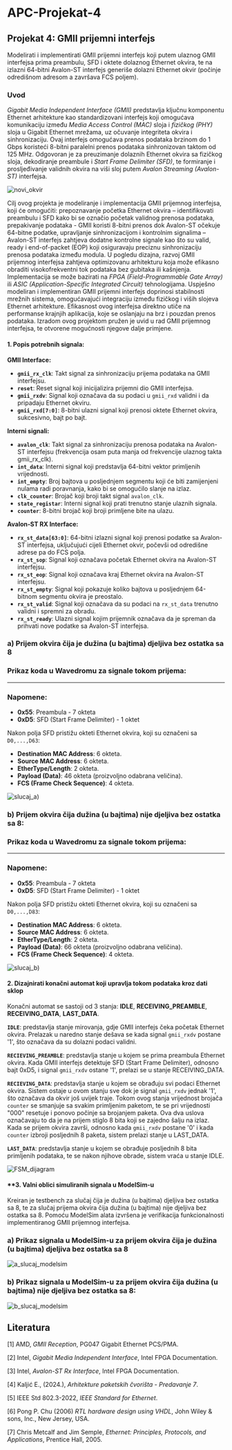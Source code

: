 # APC-Projekat-4

## Projekat 4: GMII prijemni interfejs
Modelirati i implementirati GMII prijemni interfejs koji putem ulaznog GMII interfejsa prima
preambulu, SFD i oktete dolaznog Ethernet okvira, te na izlazni 64-bitni Avalon-ST interfejs
generiše dolazni Ethernet okvir (počinje odredišnom adresom a završava FCS poljem).

### **Uvod** 
*Gigabit Media Independent Interface (GMII)* predstavlja ključnu komponentu Ethernet arhitekture kao standardizovani interfejs koji omogućava komunikaciju između *Media Access Control (MAC)* sloja i *fizičkog (PHY)* sloja u Gigabit Ethernet mrežama, uz očuvanje integriteta okvira i sinhronizaciju. Ovaj interfejs omogućava prenos podataka brzinom do 1 Gbps koristeći 8-bitni paralelni prenos podataka sinhronizovan taktom od 125 MHz. Odgovoran je za preuzimanje dolaznih Ethernet okvira sa fizičkog sloja, dekodiranje preambule i *Start Frame Delimiter (SFD)*, te formiranje i prosljeđivanje validnih okvira na viši sloj putem *Avalon Streaming (Avalon-ST)* interfejsa.

![novi_okvir](https://github.com/user-attachments/assets/fcac6106-6a7f-465c-95bf-1e472c2562c7)

Cilj ovog projekta je modeliranje i implementacija GMII prijemnog interfejsa, koji će omogućiti: prepoznavanje početka Ethernet okvira – identifikovati preambulu i SFD kako bi se označio početak validnog prenosa podataka, prepakivanje podataka -  GMII koristi 8-bitni prenos dok Avalon-ST očekuje 64-bitne podatke, upravljanje sinhronizacijom i kontrolnim signalima – Avalon-ST interfejs zahtjeva dodatne kontrolne signale kao što su valid, ready i end-of-packet (EOP) koji osiguravaju preciznu sinhronizaciju prenosa podataka između modula. U pogledu dizajna, razvoj GMII prijemnog interfejsa zahtjeva optimizovanu arhitekturu koja može efikasno obraditi visokofrekventni tok podataka bez gubitaka ili kašnjenja. Implementacija se može bazirati na *FPGA (Field-Programmable Gate Array)* ili *ASIC (Application-Specific Integrated Circuit)* tehnologijama. Uspješno modeliran i implementiran GMII prijemni interfejs doprinosi stabilnosti mrežnih sistema, omogućavajući integraciju između fizičkog i viših slojeva Ethernet arhitekture. Efikasnost ovog interfejsa direktno utiče na performanse krajnjih aplikacija, koje se oslanjaju na brz i pouzdan prenos podataka. Izradom ovog projektom pružen je uvid u rad GMII prijemnog interfejsa, te otvorene mogućnosti njegove dalje primjene.

#### **1. Popis potrebnih signala:**

**GMII Interface:**
- **`gmii_rx_clk`**: Takt signal za sinhronizaciju prijema podataka na GMII interfejsu.
- **`reset`**: Reset signal koji inicijalizira prijemni dio GMII interfejsa.
- **`gmii_rxdv`**: Signal koji označava da su podaci u `gmii_rxd` validni i da pripadaju Ethernet okviru.
- **`gmii_rxd[7:0]`**: 8-bitni ulazni signal koji prenosi oktete Ethernet okvira, sukcesivno, bajt po bajt.

**Interni signali:**
- **`avalon_clk`**: Takt signal za sinhronizaciju prenosa podataka na Avalon-ST interfejsu (frekvencija osam puta manja od frekvencije ulaznog takta gmii_rx_clk).
- **`int_data`**: Interni signal koji predstavlja 64-bitni vektor primljenih vrijednosti.
- **`int_empty`**: Broj bajtova u posljednjem segmentu koji će biti zamijenjeni nulama radi poravnanja, kako bi se omogućilo slanje na izlaz. 
- **`clk_counter`**: Brojač koji broji takt signal `avalon_clk`.
- **`state_registar`**: Interni signal koji prati trenutno stanje ulaznih signala.
- **`counter`**: 8-bitni brojač koji broji primljene bite na ulazu.

**Avalon‑ST RX Interface:**
- **`rx_st_data[63:0]`**: 64-bitni izlazni signal koji prenosi podatke sa Avalon-ST interfejsa, uključujući cijeli Ethernet okvir, počevši od odredišne adrese pa do FCS polja.
- **`rx_st_sop`**: Signal koji označava početak Ethernet okvira na Avalon-ST interfejsu.
- **`rx_st_eop`**: Signal koji označava kraj Ethernet okvira na Avalon-ST interfejsu.
- **`rx_st_empty`**: Signal koji pokazuje koliko bajtova u posljednjem 64-bitnom segmentu okvira je preostalo.
- **`rx_st_valid`**: Signal koji označava da su podaci na `rx_st_data` trenutno validni i spremni za obradu.
- **`rx_st_ready`**: Ulazni signal kojim prijemnik označava da je spreman da prihvati nove podatke sa Avalon-ST interfejsa.
  
### **a) Prijem okvira čija je dužina (u bajtima) djeljiva bez ostatka sa 8**
### Prikaz koda u Wavedromu za signale tokom prijema:
---

### Napomene:
- **0x55**: Preambula - 7 okteta
- **0xD5**: SFD (Start Frame Delimiter) - 1 oktet

Nakon polja SFD pristižu okteti Ethernet okvira, koji su označeni sa `D0,...,D63`:
- **Destination MAC Address**: 6 okteta.
- **Source MAC Address**: 6 okteta.
- **EtherType/Length**: 2 okteta.
- **Payload (Data)**: 46 okteta (proizvoljno odabrana veličina).
- **FCS (Frame Check Sequence)**: 4 okteta.
  
![slucaj_a)](https://github.com/user-attachments/assets/64a67d14-761a-4a7f-bfd0-a63d68707a1e)

### **b) Prijem okvira čija dužina (u bajtima) nije djeljiva bez ostatka sa 8:**
### Prikaz koda u Wavedromu za signale tokom prijema:
---

### Napomene:
- **0x55**: Preambula - 7 okteta
- **0xD5**: SFD (Start Frame Delimiter) - 1 oktet

Nakon polja SFD pristižu okteti Ethernet okvira, koji su označeni sa `D0,...,D83`:
- **Destination MAC Address**: 6 okteta.
- **Source MAC Address**: 6 okteta.
- **EtherType/Length**: 2 okteta.
- **Payload (Data)**: 66 okteta (proizvoljno odabrana veličina).
- **FCS (Frame Check Sequence)**: 4 okteta.

![slucaj_b)](https://github.com/user-attachments/assets/f6960f52-6dcd-4796-8eeb-b21d559ec0cc)

#### **2. Dizajnirati konačni automat koji upravlja tokom podataka kroz dati sklop**

Konačni automat se sastoji od 3 stanja: **IDLE**, **RECEIVING_PREAMBLE**, **RECEIVING_DATA**, **LAST_DATA**.

**`IDLE`**: predstavlja stanje mirovanja, gdje GMII interfejs čeka početak Ethernet okvira. Prelazak u naredno stanje dešava se kada signal `gmii_rxdv` postane '1', što označava da su dolazni podaci validni.

**`RECIEVING_PREAMBLE`**: predstavlja stanje u kojem se prima preambula Ethernet okvira. Kada GMII interfejs detektuje SFD (Start Frame Delimiter), odnosno bajt 0xD5, i signal `gmii_rxdv` ostane '1', prelazi se u stanje RECEIVING_DATA. 

**`RECIEVING_DATA`**: predstavlja stanje u kojem se obrađuju svi podaci Ethernet okvira. Sistem ostaje u ovom stanju sve dok je signal `gmii_rxdv` jednak '1', što označava da okvir još uvijek traje. Tokom ovog stanja vrijednost brojača `counter` se smanjuje sa svakim primljenim paketom, te se pri vrijednosti "000" resetuje i ponovo počinje sa brojanjem paketa. Ova dva uslova označavaju to da je na prijem stiglo 8 bita koji se zajedno šalju na izlaz. Kada se prijem okvira završi, odnosno kada `gmii_rxdv` postane '0' i kada `counter` izbroji posljednih 8 paketa, sistem prelazi stanje u LAST_DATA.

**`LAST_DATA`**: predstavlja stanje u kojem se obrađuje posljednih 8 bita primljenih podataka, te se nakon njihove obrade, sistem vraća u stanje IDLE.

![FSM_dijagram](https://github.com/user-attachments/assets/592f90c4-b247-462c-9331-c46302f40522)


#### **3. Valni oblici simuliranih signala u ModelSim-u  

Kreiran je testbench za slučaj čija je dužina (u bajtima) djeljiva bez ostatka sa 8, te za slučaj prijema okvira čija dužina (u bajtima) nije djeljiva bez ostatka sa 8. Pomoću ModelSim alata izvršena je verifikacija funkcionalnosti implementiranog GMII prijemnog interfejsa.

### **a) Prikaz signala u ModelSim-u za prijem okvira čija je dužina (u bajtima) djeljiva bez ostatka sa 8**

![a_slucaj_modelsim](https://github.com/user-attachments/assets/de6d0b8e-d653-4d08-a48a-be2cc85c9d46)


### **b) Prikaz signala u ModelSim-u za prijem okvira čija dužina (u bajtima) nije djeljiva bez ostatka sa 8:**

![b_slucaj_modelsim](https://github.com/user-attachments/assets/93ac6e28-612b-4904-a6ca-9ef488931c03)


## Literatura

[1] AMD, *GMII Reception*, PG047 Gigabit Ethernet PCS/PMA.  

[2] Intel, *Gigabit Media Independent Interface*, Intel FPGA Documentation.  

[3] Intel, *Avalon-ST Rx Interface*, Intel FPGA Documentation.  

[4] Kaljić E., (2024.), *Arhitekture paketskih čvorišta - Predavanje 7*.  

[5] IEEE Std 802.3-2022, *IEEE Standard for Ethernet*.

[6] Pong P. Chu (2006) *RTL hardware design using VHDL*, John Wiley & sons, Inc., New Jersey, USA.

[7] Chris Metcalf and Jim Semple, *Ethernet: Principles, Protocols, and Applications*, Prentice Hall, 2005.




